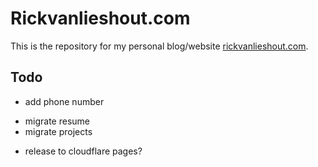 # Rickvanlieshout.com

This is the repository for my personal blog/website [rickvanlieshout.com](https://rickvanlieshout.com).

## Todo

- add phone number

<!-- migrations -->

- migrate resume
- migrate projects

<!-- optional stuff -->

- release to cloudflare pages?
